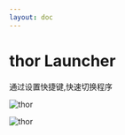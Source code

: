```yaml
---
layout: doc
---
```


# thor Launcher

  通过设置快捷键,快速切换程序

  ![thor](/thor_01.png)
  
  ![thor](/thor_02.png)